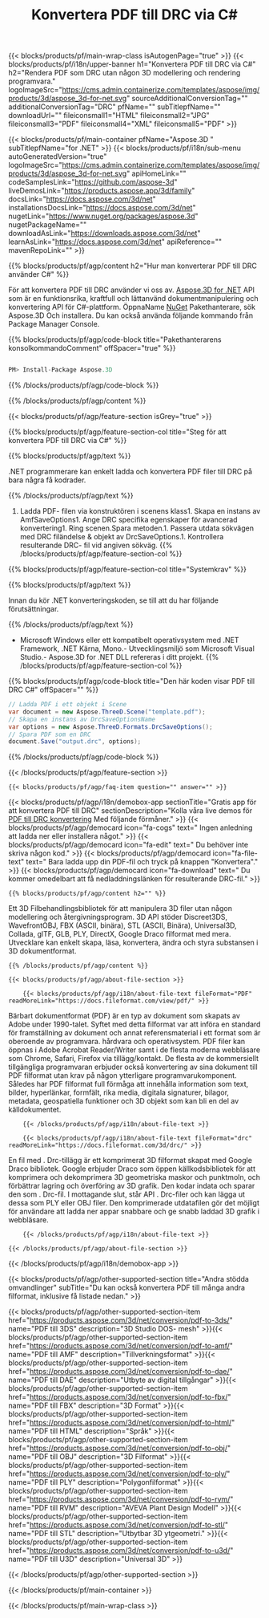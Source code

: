 ﻿---
title: Konvertera PDF till DRC via C# 
url: /sv/net/conversion/pdf-to-drc/ 
description: Provkod för PDF till DRC C# konvertering. Använd API exempelkod för sats PDF filer till DRC konvertering inom VB.NET, Asp.NET eller någon .NET baserad program.
---
{{< blocks/products/pf/main-wrap-class isAutogenPage="true" >}}
{{< blocks/products/pf/i18n/upper-banner h1="Konvertera PDF till DRC via C#" h2="Rendera PDF som DRC utan någon 3D modellering och rendering programvara." logoImageSrc="https://cms.admin.containerize.com/templates/aspose/img/products/3d/aspose_3d-for-net.svg" sourceAdditionalConversionTag="" additionalConversionTag="DRC" pfName="" subTitlepfName="" downloadUrl="" fileiconsmall1="HTML" fileiconsmall2="JPG" fileiconsmall3="PDF" fileiconsmall4="XML" fileiconsmall5="PDF" >}}

{{< blocks/products/pf/main-container pfName="Aspose.3D " subTitlepfName="for .NET" >}}
{{< blocks/products/pf/i18n/sub-menu autoGeneratedVersion="true" logoImageSrc="https://cms.admin.containerize.com/templates/aspose/img/products/3d/aspose_3d-for-net.svg" apiHomeLink="" codeSamplesLink="https://github.com/aspose-3d" liveDemosLink="https://products.aspose.app/3d/family" docsLink="https://docs.aspose.com/3d/net" installationsDocsLink="https://docs.aspose.com/3d/net" nugetLink="https://www.nuget.org/packages/aspose.3d" nugetPackageName="" downloadAsLink="https://downloads.aspose.com/3d/net" learnAsLink="https://docs.aspose.com/3d/net" apiReference="" mavenRepoLink="" >}}

{{% blocks/products/pf/agp/content h2="Hur man konverterar PDF till DRC använder C#" %}}

 För att konvertera PDF till DRC använder vi oss av.
 [Aspose.3D for .NET](https://products.aspose.com/3d/net) 
 API som är en funktionsrika, kraftfull och lättanvänd dokumentmanipulering och konvertering API för C#-plattform. ÖppnaName
 [NuGet](https://www.nuget.org/packages/aspose.3d) 
 Pakethanterare, sök
 Aspose.3D 
 Och installera. Du kan också använda följande kommando från Package Manager Console.

{{% blocks/products/pf/agp/code-block title="Pakethanterarens konsolkommandoComment" offSpacer="true" %}}

```cs

PM> Install-Package Aspose.3D


```

{{% /blocks/products/pf/agp/code-block %}}

{{% /blocks/products/pf/agp/content %}}

{{< blocks/products/pf/agp/feature-section isGrey="true" >}}

{{% blocks/products/pf/agp/feature-section-col title="Steg för att konvertera PDF till DRC via C#" %}}

{{% blocks/products/pf/agp/text %}}

 .NET programmerare kan enkelt ladda och konvertera PDF filer till DRC på bara några få kodrader.

{{% /blocks/products/pf/agp/text %}}

1. Ladda PDF- filen via konstruktören i scenens klass1. Skapa en instans av AmfSaveOptions1. Ange DRC specifika egenskaper för avancerad konvertering1. Ring scenen.Spara metoden.1. Passera utdata sökvägen med DRC filändelse & objekt av DrcSaveOptions.1. Kontrollera resulterande DRC- fil vid angiven sökväg.
{{% /blocks/products/pf/agp/feature-section-col %}}

{{% blocks/products/pf/agp/feature-section-col title="Systemkrav" %}}

{{% blocks/products/pf/agp/text %}}

 Innan du kör .NET konverteringskoden, se till att du har följande förutsättningar.

{{% /blocks/products/pf/agp/text %}}

- Microsoft Windows eller ett kompatibelt operativsystem med .NET Framework, .NET Kärna, Mono.- Utvecklingsmiljö som Microsoft Visual Studio.- Aspose.3D for .NET DLL refereras i ditt projekt.
{{% /blocks/products/pf/agp/feature-section-col %}}

{{% blocks/products/pf/agp/code-block title="Den här koden visar PDF till DRC C#" offSpacer="" %}}

```cs
// Ladda PDF i ett objekt i Scene 
var document = new Aspose.ThreeD.Scene("template.pdf");
// Skapa en instans av DrcSaveOptionsName 
var options = new Aspose.ThreeD.Formats.DrcSaveOptions();
// Spara PDF som en DRC 
document.Save("output.drc", options); 


```

{{% /blocks/products/pf/agp/code-block %}}

{{< /blocks/products/pf/agp/feature-section >}}

    {{< blocks/products/pf/agp/faq-item question="" answer="" >}}
 

<!-- aboutfile Starts -->

{{< blocks/products/pf/agp/i18n/demobox-app sectionTitle="Gratis app för att konvertera PDF till DRC" sectionDescription="Kolla våra live demos för [PDF till DRC konvertering](https://products.aspose.app/3d/conversion/pdf-to-drc) Med följande förmåner." >}}
        {{< blocks/products/pf/agp/democard icon="fa-cogs" text=" Ingen anledning att ladda ner eller installera något." >}}
        {{< blocks/products/pf/agp/democard icon="fa-edit" text=" Du behöver inte skriva någon kod." >}}
        {{< blocks/products/pf/agp/democard icon="fa-file-text" text=" Bara ladda upp din PDF-fil och tryck på knappen \"Konvertera\"." >}}
        {{< blocks/products/pf/agp/democard icon="fa-download" text=" Du kommer omedelbart att få nedladdningslänken för resulterande DRC-fil." >}}

    {{% blocks/products/pf/agp/content h2="" %}}

 Ett 3D Filbehandlingsbibliotek för att manipulera 3D filer utan någon modellering och återgivningsprogram. 3D API stöder Discreet3DS, WavefrontOBJ, FBX (ASCII, binära), STL (ASCII, Binära), Universal3D, Collada, glTF, GLB, PLY, DirectX, Google Draco filformat med mera. Utvecklare kan enkelt skapa, läsa, konvertera, ändra och styra substansen i 3D dokumentformat.



    {{% /blocks/products/pf/agp/content %}}

    {{< blocks/products/pf/agp/about-file-section >}}

        {{< blocks/products/pf/agp/i18n/about-file-text fileFormat="PDF" readMoreLink="https://docs.fileformat.com/view/pdf/" >}}
Bärbart dokumentformat (PDF) är en typ av dokument som skapats av Adobe under 1990-talet. Syftet med detta filformat var att införa en standard för framställning av dokument och annat referensmaterial i ett format som är oberoende av programvara. hårdvara och operativsystem. PDF filer kan öppnas i Adobe Acrobat Reader/Writer samt i de flesta moderna webbläsare som Chrome, Safari, Firefox via tillägg/kontakt. De flesta av de kommersiellt tillgängliga programvaran erbjuder också konvertering av sina dokument till PDF filformat utan krav på någon ytterligare programvarukomponent. Således har PDF filformat full förmåga att innehålla information som text, bilder, hyperlänkar, formfält, rika media, digitala signaturer, bilagor, metadata, geospatiella funktioner och 3D objekt som kan bli en del av källdokumentet.

        {{< /blocks/products/pf/agp/i18n/about-file-text >}}

        {{< blocks/products/pf/agp/i18n/about-file-text fileFormat="drc" readMoreLink="https://docs.fileformat.com/3d/drc/" >}}
En fil med . Drc-tillägg är ett komprimerat 3D filformat skapat med Google Draco bibliotek. Google erbjuder Draco som öppen källkodsbibliotek för att komprimera och dekomprimera 3D geometriska maskor och punktmoln, och förbättrar lagring och överföring av 3D grafik. Den kodar indata och sparar den som . Drc-fil. I mottagande slut, står API . Drc-filer och kan lägga ut dessa som PLY eller OBJ filer. Den komprimerade utdatafilen gör det möjligt för användare att ladda ner appar snabbare och ge snabb laddad 3D grafik i webbläsare.

        {{< /blocks/products/pf/agp/i18n/about-file-text >}}

    {{< /blocks/products/pf/agp/about-file-section >}}

{{< /blocks/products/pf/agp/i18n/demobox-app >}}

<!-- aboutfile Ends -->

{{< blocks/products/pf/agp/other-supported-section title="Andra stödda omvandlinger" subTitle="Du kan också konvertera PDF till många andra filformat, inklusive få listade nedan." >}}

{{< blocks/products/pf/agp/other-supported-section-item href="https://products.aspose.com/3d/net/conversion/pdf-to-3ds/" name="PDF till 3DS" description="3D Studio DOS- mesh" >}}{{< blocks/products/pf/agp/other-supported-section-item href="https://products.aspose.com/3d/net/conversion/pdf-to-amf/" name="PDF till AMF" description="Tillverkningsformat" >}}{{< blocks/products/pf/agp/other-supported-section-item href="https://products.aspose.com/3d/net/conversion/pdf-to-dae/" name="PDF till DAE" description="Utbyte av digital tillgångar" >}}{{< blocks/products/pf/agp/other-supported-section-item href="https://products.aspose.com/3d/net/conversion/pdf-to-fbx/" name="PDF till FBX" description="3D Format" >}}{{< blocks/products/pf/agp/other-supported-section-item href="https://products.aspose.com/3d/net/conversion/pdf-to-html/" name="PDF till HTML" description="Språk" >}}{{< blocks/products/pf/agp/other-supported-section-item href="https://products.aspose.com/3d/net/conversion/pdf-to-obj/" name="PDF till OBJ" description="3D Filformat" >}}{{< blocks/products/pf/agp/other-supported-section-item href="https://products.aspose.com/3d/net/conversion/pdf-to-ply/" name="PDF till PLY" description="Polygonfilformat" >}}{{< blocks/products/pf/agp/other-supported-section-item href="https://products.aspose.com/3d/net/conversion/pdf-to-rvm/" name="PDF till RVM" description="AVEVA Plant Design Modell" >}}{{< blocks/products/pf/agp/other-supported-section-item href="https://products.aspose.com/3d/net/conversion/pdf-to-stl/" name="PDF till STL" description="Utbytbar 3D ytgeometri." >}}{{< blocks/products/pf/agp/other-supported-section-item href="https://products.aspose.com/3d/net/conversion/pdf-to-u3d/" name="PDF till U3D" description="Universal 3D" >}}

{{< /blocks/products/pf/agp/other-supported-section >}}

{{< /blocks/products/pf/main-container >}}
    
{{< /blocks/products/pf/main-wrap-class >}}